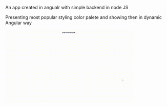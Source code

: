 An app created in angualr with simple backend in node JS

Presenting most popular styling color palete and showing then in dynamic Angular way 

![App-usage](./app-view.gif)
